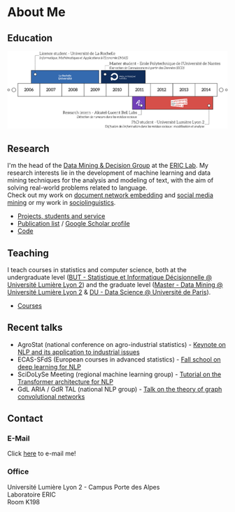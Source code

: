 # About Me

## Education

![Visual resume](assets/images/visual_resume.png)

## Research

I'm the head of the [Data Mining & Decision Group](https://eric.msh-lse.fr/recherche/equipe-dmd/) at the [ERIC Lab](https://eric.msh-lse.fr). My research interests lie in the development of machine learning and data mining techniques for the analysis and modeling of text, with the aim of solving real-world problems related to language. <br>Check out my work on  [document network embedding](document_network_embedding.md) and [social media mining](social_media_mining.md) or my work in [sociolinguistics](sociolinguistics.md).

- [Projects, students and service](research.md)
- [Publication list](publications.md) / [Google Scholar profile](https://scholar.google.com/citations?user=mM_oO18AAAAJ)
- [Code](code.md)

## Teaching

I teach courses in statistics and computer science, both at the undergraduate level ([BUT - Statistique et Informatique Décisionnelle @ Université Lumière Lyon 2](https://iut.univ-lyon2.fr/formations/but/b-u-t-statistique-et-informatique-decisionnelle)) and the graduate level ([Master - Data Mining @ Université Lumière Lyon 2](https://www.univ-lyon2.fr/master-2-informatique-data-mining-data-mining-1) & [DU - Data Science @ Université de Paris](https://iutparis-seine.u-paris.fr/metiers-de-la-data/diplome-duniversite-analyste-data-science/)).

- [Courses](teaching.md)

## Recent talks

- AgroStat (national conference on agro-industrial statistics) - [Keynote on NLP and its application to industrial issues](https://agrostat2022.sciencesconf.org/resource/page/id/6)
- ECAS-SFdS (European courses in advanced statistics) - [Fall school on deep learning for NLP](https://www.sfds.asso.fr/fr/ecas/632-home/)
- SciDoLySe Meeting (regional machine learning group) - [Tutorial on the Transformer architecture for NLP](http://scidolyse.ens-lyon.fr/sites/default/files/2021-05/guile_small.pdf)
- GdL ARIA / GdR TAL (national NLP group) - [Talk on the theory of graph convolutional networks](http://www.asso-aria.org/gdl/2021/20210115/)

## Contact

### E-Mail

Click <a href="mailto:adrien.guille&#64;univ-lyon2.fr">here</a> to e-mail me!

### Office
Université Lumière Lyon 2 - Campus Porte des Alpes<br>Laboratoire ERIC<br>Room K198
